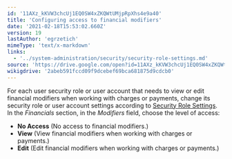 ```yaml
---
id: '11AXz_kKVW3chcUj1EQ0SW4xZKQWtUMjpRpXhs4e9a40'
title: 'Configuring access to financial modifiers'
date: '2021-02-18T15:53:02.660Z'
version: 19
lastAuthor: 'egrzetich'
mimeType: 'text/x-markdown'
links:
  - '../system-administration/security/security-role-settings.md'
source: 'https://drive.google.com/open?id=11AXz_kKVW3chcUj1EQ0SW4xZKQWtUMjpRpXhs4e9a40'
wikigdrive: '2abeb591fccd09f9dcebef69bca681875d9cdcb0'
---
```

For each user security role or user account that needs to view or edit financial modifiers when working with charges or payments, change its security role or user account settings according to [Security Role Settings](../system-administration/security/security-role-settings.md).   
In the *Financials* section, in the *Modifiers* field, choose the level of access:
* <strong>No Access</strong> (No access to financial modifiers.)
* <strong>View</strong> (View financial modifiers when working with charges or payments.)
* <strong>Edit</strong> (Edit financial modifiers when working with charges or payments.)
